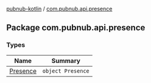 [pubnub-kotlin](../index.md) / [com.pubnub.api.presence](./index.md)

## Package com.pubnub.api.presence

### Types

| Name | Summary |
|---|---|
| [Presence](-presence/index.md) | `object Presence` |
